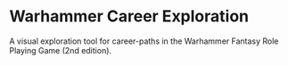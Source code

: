 # Warhammer Career Exploration
A visual exploration tool for career-paths in the Warhammer Fantasy Role Playing Game (2nd edition).